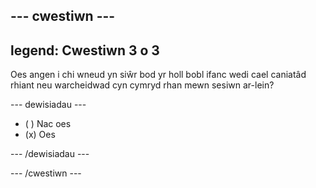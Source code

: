 --- cwestiwn ---
---
legend: Cwestiwn 3 o 3
---

Oes angen i chi wneud yn siŵr bod yr holl bobl ifanc wedi cael caniatâd rhiant neu warcheidwad cyn cymryd rhan mewn sesiwn ar-lein?

--- dewisiadau ---

- ( ) Nac oes
- (x) Oes

--- /dewisiadau ---

--- /cwestiwn ---
